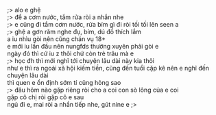 ;> alo e ghệ<br>
;> để a cơm nước, tắm rửa ròi a nhắn nhe<br>
;> e cũng đi tắm cơm nước, rửa bím gì đi ròi tối tối lên seen a<br>
;> ghệ a gơn răm nghe đụ, bím, dú đồ thích lắm<br>
a iu nhìu gòi nên cũng chán vụ 18+<br>
e mới iu lần đầu nên nungfds thường xuyên phải gòi e<br>
ngày đó thì cứ iu z thôi chứ còn trẻ trâu mà e<br>
;> học đh thì mới nghĩ tới chuyện lâu dài này kia thôi<br>
như e thì ra ngoài xã hội kiếm tiền, cũng đến tuổi cặp kê nên e nghĩ đến chuyện lâu dài<br>
thì quen e ổn định sớm tí cũng hỏng sao<br>
;> đâu hôm nào gặp riêng ròi cho a coi con sò lông của e coi<br>
gặp cô chị ròi gặp cô e sau<br>
ngủ đi e, mai ròi a nhắn tiếp nhe, gút nine e ;>

